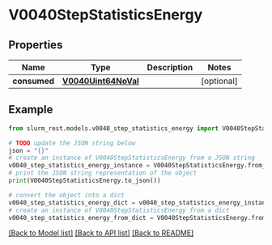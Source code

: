 # V0040StepStatisticsEnergy


## Properties

Name | Type | Description | Notes
------------ | ------------- | ------------- | -------------
**consumed** | [**V0040Uint64NoVal**](V0040Uint64NoVal.md) |  | [optional] 

## Example

```python
from slurm_rest.models.v0040_step_statistics_energy import V0040StepStatisticsEnergy

# TODO update the JSON string below
json = "{}"
# create an instance of V0040StepStatisticsEnergy from a JSON string
v0040_step_statistics_energy_instance = V0040StepStatisticsEnergy.from_json(json)
# print the JSON string representation of the object
print(V0040StepStatisticsEnergy.to_json())

# convert the object into a dict
v0040_step_statistics_energy_dict = v0040_step_statistics_energy_instance.to_dict()
# create an instance of V0040StepStatisticsEnergy from a dict
v0040_step_statistics_energy_from_dict = V0040StepStatisticsEnergy.from_dict(v0040_step_statistics_energy_dict)
```
[[Back to Model list]](../README.md#documentation-for-models) [[Back to API list]](../README.md#documentation-for-api-endpoints) [[Back to README]](../README.md)


